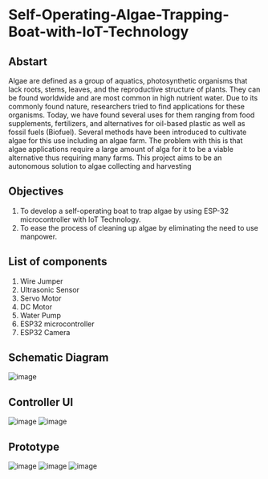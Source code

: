 # Self-Operating-Algae-Trapping-Boat-with-IoT-Technology

## Abstart
Algae are defined as a group of aquatics, photosynthetic organisms that lack roots, stems, leaves, and the reproductive structure of plants. They can be found worldwide and are most common in high nutrient water. Due to its commonly found nature, researchers tried to find applications for these organisms. Today, we have found several 
uses for them ranging from food supplements, fertilizers, and alternatives for oil-based plastic as well as fossil fuels (Biofuel). Several methods have been introduced 
to cultivate algae for this use including an algae farm. The problem with this is that algae applications require a large amount of alga for it to be a viable 
alternative thus requiring many farms. This project aims to be an autonomous solution to algae collecting and harvesting

## Objectives
1. To develop a self-operating boat to trap algae by using ESP-32 microcontroller with IoT Technology.
2. To ease the process of cleaning up algae by eliminating the need to use manpower.

## List of components
1. Wire Jumper
2. Ultrasonic Sensor
3. Servo Motor
4. DC Motor
5. Water Pump
6. ESP32 microcontroller
7. ESP32 Camera


## Schematic Diagram
![image](https://user-images.githubusercontent.com/81603864/223964274-0811a32b-9bbe-4fe1-8275-05b36824aac4.png)

## Controller UI
![image](https://user-images.githubusercontent.com/81603864/223964670-86a32c97-cc61-4ff6-8a45-b49f5bfc1128.png)
![image](https://user-images.githubusercontent.com/81603864/223965200-3b910517-4823-46f1-b783-bfcc92f7e752.png)


## Prototype
![image](https://user-images.githubusercontent.com/81603864/223965037-02876abe-3312-4c66-b92f-bfa90a1babd9.png)
![image](https://user-images.githubusercontent.com/81603864/223965121-7b5b394f-2cc3-4f93-99a4-e610f8214e31.png)
![image](https://user-images.githubusercontent.com/81603864/223965349-696c3dfe-d9d5-48d0-ad5f-a1956dc41079.png)



